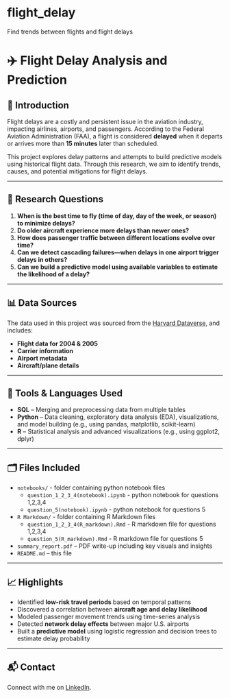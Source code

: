 # flight_delay
Find trends between flights and flight delays
# ✈️ Flight Delay Analysis and Prediction

## 📌 Introduction

Flight delays are a costly and persistent issue in the aviation industry, impacting airlines, airports, and passengers. According to the Federal Aviation Administration (FAA), a flight is considered **delayed** when it departs or arrives more than **15 minutes** later than scheduled.

This project explores delay patterns and attempts to build predictive models using historical flight data. Through this research, we aim to identify trends, causes, and potential mitigations for flight delays.

---

## 🎯 Research Questions

1. **When is the best time to fly (time of day, day of the week, or season) to minimize delays?**
2. **Do older aircraft experience more delays than newer ones?**
3. **How does passenger traffic between different locations evolve over time?**
4. **Can we detect cascading failures—when delays in one airport trigger delays in others?**
5. **Can we build a predictive model using available variables to estimate the likelihood of a delay?**

---

## 📊 Data Sources

The data used in this project was sourced from the [Harvard Dataverse](https://doi.org/10.7910/DVN/HG7NV7), and includes:

- **Flight data for 2004 & 2005**
- **Carrier information**
- **Airport metadata**
- **Aircraft/plane details**

---

## 🧰 Tools & Languages Used

- **SQL** – Merging and preprocessing data from multiple tables
- **Python** – Data cleaning, exploratory data analysis (EDA), visualizations, and model building (e.g., using pandas, matplotlib, scikit-learn)
- **R** – Statistical analysis and advanced visualizations (e.g., using ggplot2, dplyr)

---

## 🗂️ Files Included

- `notebooks/` - folder containing python notebook files
  - `question_1_2_3_4(notebook).ipynb` - python notebook for questions 1,2,3,4
  - `question_5(notebook).ipynb` - python notebook for questions 5
- `R Markdown/` - folder containing R Markdown files
  - `question_1_2_3_4(R_markdown).Rmd` - R markdown file for questions 1,2,3,4
  - `question_5(R_markdown).Rmd` - R markdown file for questions 5
- `summary_report.pdf` – PDF write-up including key visuals and insights
- `README.md` – this file

---

## 📈 Highlights

- Identified **low-risk travel periods** based on temporal patterns
- Discovered a correlation between **aircraft age and delay likelihood**
- Modeled passenger movement trends using time-series analysis
- Detected **network delay effects** between major U.S. airports
- Built a **predictive model** using logistic regression and decision trees to estimate delay probability

---

## 📬 Contact

Connect with me on [LinkedIn](https://www.linkedin.com/in/wei-yew-c-a809b828a/).
